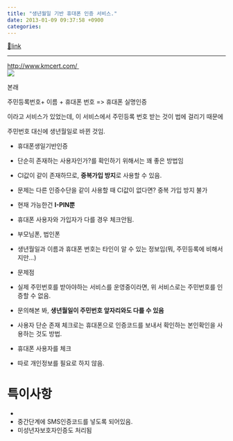 ```yaml
---
title: "생년월일 기반 휴대폰 인증 서비스."
date: 2013-01-09 09:37:58 +0900
categories: 
---
```

[🔗link](http://www.mins01.com/mh/tech/read/812)
***


http://www.kmcert.com/   
![](http://www.realscan.co.kr/mail/ad/_cert/20121030/IAD12001/images/popup_121231.jpg)  


본래 

주민등록번호+ 이름 + 휴대폰 번호 =&gt; 휴대폰 실명인증

이라고 서비스가 있었는데, 이 서비스에서 주민등록 번호 받는 것이 법에 걸리기 때문에 

주민번호 대신에 생년월일로 바뀐 것임.

  
  


- 휴대폰생일기반인증
- 단순히 존재하는 사용자인가?를 확인하기 위해서는 꽤 좋은 방법임
- CI값이 같이 존재하므로, **중복가입 방지**로 사용할 수 있음.
- 문제는 다른 인증수단을 같이 사용할 때 CI값이 없다면? 중복 가입 방지 불가
- 현재 가능한건 **I-PIN뿐**


- 휴대폰 사용자와 가입자가 다를 경우 체크안됨.
- 부모님폰, 법인폰

- 생년월일과 이름과 휴대폰 번호는 타인이 알 수 있는 정보임(뭐, 주민등록에 비해서지만...)
- 문제점
- 실제 주민번호를 받아야하는 서비스를 운영중이라면, 위 서비스로는 주민번호를 인증할 수 없음.
- 문의해본 봐, **생년월일이 주민번호 앞자리와도 다를 수 있음**



- 사용자 단순 존재 체크로는 휴대폰으로 인증코드를 보내서 확인하는 본인확인을 사용하는 것도 방법.
- 휴대폰 사용자를 체크
- 따로 개인정보를 필요로 하지 않음.


  


# 특이사항

- 
- 중간단계에 SMS인증코드를 넣도록 되어있음.
- 미성년자보호자인증도 처리됨

  


